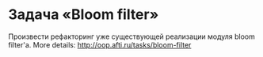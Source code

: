 # Задача «Bloom filter»
Произвести рефакторинг уже существующей реализации модуля bloom filter'a. More details: http://oop.afti.ru/tasks/bloom-filter
